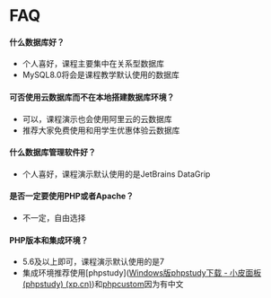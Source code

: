 # FAQ

#### 什么数据库好？

- 个人喜好，课程主要集中在关系型数据库
- MySQL8.0将会是课程教学默认使用的数据库

#### 可否使用云数据库而不在本地搭建数据库环境？

- 可以，课程演示也会使用阿里云的云数据库
- 推荐大家免费使用和用学生优惠体验云数据库

#### 什么数据库管理软件好？

- 个人喜好，课程演示默认使用的是JetBrains DataGrip

#### 是否一定要使用PHP或者Apache？

- 不一定，自由选择

#### PHP版本和集成环境？

- 5.6及以上即可，课程演示默认使用的是7
- 集成环境推荐使用[phpstudy]([Windows版phpstudy下载 - 小皮面板(phpstudy) (xp.cn)](https://www.xp.cn/download.html))和[phpcustom]([PHPCUSTOM-最专业的PHP全自定义集成环境/纯绿色免安装](http://www.phpcustom.com/))因为有中文

